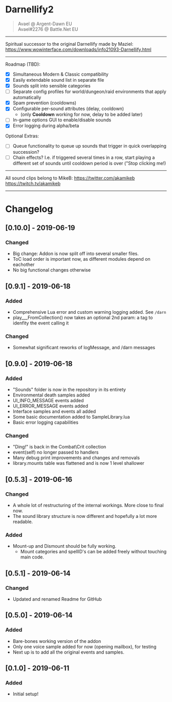 # Darnellify2

> Avael @ Argent-Dawn EU   
> Avael#2276 @ Battle.Net EU   

-----

Spiritual successor to the original Darnellify made by Maziel:
https://www.wowinterface.com/downloads/info21093-Darnellify.html

-----

Roadmap (TBD):  
- [x] Simultaneous Modern & Classic compatibility
- [x] Easily extendable sound list in separate file
- [x] Sounds split into sensible categories
- [ ] Separate config profiles for world/dungeon/raid environments that apply automatically
- [x] Spam prevention (cooldowns)
- [x] Configurable per-sound attributes (delay, cooldown)
  - (only **Cooldown** working for now, delay to be added later)
- [ ] In-game options GUI to enable/disable sounds
- [x] Error logging during alpha/beta

Optional Extras:  
- [ ] Queue functionality to queue up sounds that trigger in quick overlapping succession?
- [ ] Chain effects? I.e. if triggered several times in a row, start playing a different set of sounds until cooldown period is over ("Stop clicking me!)

-----

All sound clips belong to MikeB:
https://twitter.com/akamikeb
https://twitch.tv/akamikeb

-----



# Changelog
## [0.10.0] - 2019-06-19
### Changed
- Big change: Addon is now split off into several smaller files.
- ToC load order is important now, as different modules depend on eachother
- No big functional changes otherwise

## [0.9.1] - 2019-06-18
### Added
- Comprehensive Lua error and custom warning logging added. See `/darn`
- play___FromCollection() now takes an optional 2nd param: a tag to idenfity the event calling it
### Changed
- Somewhat significant reworks of logMessage, and /darn messages

## [0.9.0] - 2019-06-18
### Added
- "Sounds" folder is now in the repository in its entirety
- Environmental death samples added
- UI_INFO_MESSAGE events added
- UI_ERROR_MESSAGE events added
- Interface samples and events all added
- Some basic documentation added to SampleLibrary.lua
- Basic error logging capabilities
### Changed
- "Ding!" is back in the Combat\Crit collection
- event(self) no longer passed to handlers
- Many debug print improvements and changes and removals
- library.mounts table was flattened and is now 1 level shallower

## [0.5.3] - 2019-06-16
### Changed
- A whole lot of restructuring of the internal workings. More close to final now.
- The sound library structure is now different and hopefully a lot more readable.
### Added
- Mount-up and Dismount should be fully working.
  + Mount categories and spellID's can be added freely without touching main code.

## [0.5.1] - 2019-06-14
### Changed
- Updated and renamed Readme for GitHub

## [0.5.0] - 2019-06-14
### Added
- Bare-bones working version of the addon
- Only one voice sample added for now (opening mailbox), for testing
- Next up is to add all the original events and samples.


## [0.1.0] - 2019-06-11
### Added
- Initial setup!
